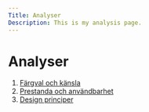 ```yaml
---
Title: Analyser
Description: This is my analysis page.
---
```


<h1>Analyser</h1>

1. [Färgval och känsla](%base_url%/analysis/01_colors)
2. [Prestanda och användbarhet](%base_url%/analysis/02_load)
3. [Design principer](%base_url%/analysis/03_design_principles)

